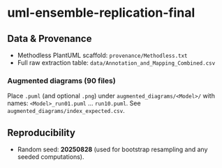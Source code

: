 # uml-ensemble-replication-final

## Data & Provenance
- Methodless PlantUML scaffold: `provenance/Methodless.txt`
- Full raw extraction table: `data/Annotation_and_Mapping_Combined.csv`

### Augmented diagrams (90 files)
Place `.puml` (and optional `.png`) under `augmented_diagrams/<Model>/` with names:
`<Model>_run01.puml` … `run10.puml`. See `augmented_diagrams/index_expected.csv`.

## Reproducibility
- Random seed: **20250828** (used for bootstrap resampling and any seeded computations).
